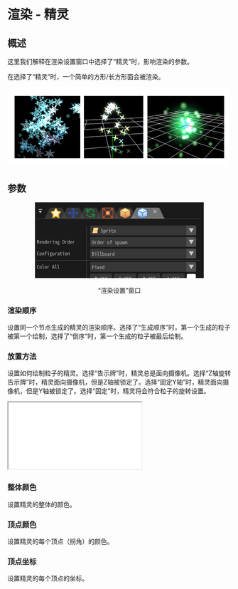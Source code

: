 ﻿# 渲染 - 精灵

## 概述

这里我们解释在渲染设置窗口中选择了“精灵”时，影响渲染的参数。

在选择了“精灵”时，一个简单的方形/长方形面会被渲染。

![](../../img/Reference/renderSprite.png)

## 参数
<div align="center">
<img src="../../img/Reference/Render/panel_sprite_en.png">
<p>“渲染设置”窗口</p>
</div>

### 渲染顺序

设置同一个节点生成的精灵的渲染顺序。选择了“生成顺序”时，第一个生成的粒子被第一个绘制，选择了“倒序”时，第一个生成的粒子被最后绘制。

### 放置方法

设置如何绘制粒子的精灵。选择“告示牌”时，精灵总是面向摄像机。选择“Z轴旋转告示牌”时，精灵面向摄像机，但是Z轴被锁定了。选择“固定Y轴”时，精灵面向摄像机，但是Y轴被锁定了。选择“固定”时，精灵将会符合粒子的旋转设置。

<iframe src='../../Effects/viewer_en.html#References/Render/sprite_configuration.efkefc'></iframe>

### 整体颜色

设置精灵的整体的颜色。

### 顶点颜色

设置精灵的每个顶点（拐角）的颜色。

### 顶点坐标

设置精灵的每个顶点的坐标。

